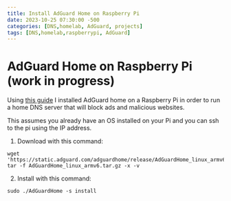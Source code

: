 ```yaml
---
title: Install AdGuard Home on Raspberry Pi
date: 2023-10-25 07:30:00 -500
categories: [DNS,homelab, AdGuard, projects]
tags: [DNS,homelab,raspberrypi, AdGuard]
---
```


# AdGuard Home on Raspberry Pi (work in progress)

Using [this guide](https://github.com/AdguardTeam/AdGuardHome/wiki/Raspberry-Pi) I installed AdGuard home on a Raspberry Pi in order to run a home DNS server that will block ads and malicious websites.

This assumes you already have an OS installed on your Pi and you can ssh to the pi using the IP address.

1. Download with this command:
```cd
wget 'https://static.adguard.com/adguardhome/release/AdGuardHome_linux_armv6.tar.gz'
tar -f AdGuardHome_linux_armv6.tar.gz -x -v
```

2. Install with this command:
```cd ./AdGuardHome/
sudo ./AdGuardHome -s install
```

 
